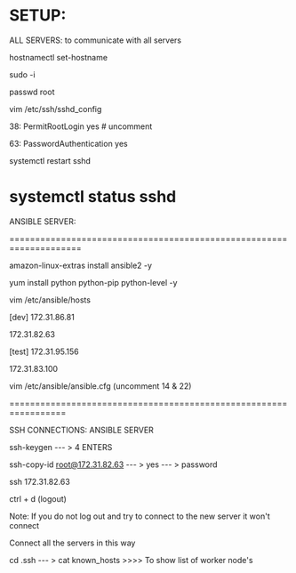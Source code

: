 SETUP:
===================================================================

ALL SERVERS: to communicate with all servers

hostnamectl set-hostname                                                       

sudo -i

passwd root

vim /etc/ssh/sshd_config

38: PermitRootLogin yes  # uncomment

63: PasswordAuthentication yes

systemctl restart sshd

systemctl status sshd
====================================================================
ANSIBLE SERVER:

====================================================================

amazon-linux-extras install ansible2 -y

yum install python python-pip python-level -y

vim /etc/ansible/hosts

[dev]
172.31.86.81

172.31.82.63

[test]
172.31.95.156

172.31.83.100

vim /etc/ansible/ansible.cfg (uncomment 14 & 22)

=================================================================


SSH CONNECTIONS: ANSIBLE SERVER

ssh-keygen  --- > 4 ENTERS

ssh-copy-id root@172.31.82.63 --- > yes --- > password

ssh 172.31.82.63

ctrl + d (logout)

Note: If you do not log out and try to connect to the new server it won't connect

Connect all the servers in this way

cd .ssh --- > cat known_hosts     >>>> To show list of worker node's 
